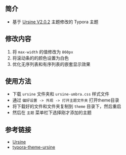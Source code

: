 ## 简介

- 基于 [Ursine V2.0.2](https://theme.typora.io/theme/Ursine/) 主题修改的 Typora 主题

## 修改内容

1. 将 `max-width` 的值修改为 `860px`
2. 将滚动条的的颜色设置为白色
3. 优化无序列表和有序列表的嵌套显示效果

## 使用方法

- 下载 `ursine` 文件夹和 `ursine-umbra.css` 样式文件
- 通过 `偏好设置 -> 外观 -> 打开主题文件夹` 打开theme目录
- 将下载好的文件和文件夹复制到 `theme` 目录下，然后重启
- 然后在 `主题` 菜单栏下选择刚才添加的主题

## 参考链接

- [Ursine](https://theme.typora.io/theme/Ursine/)
- [typora-theme-ursine](https://github.com/noatpad/typora-theme-ursine)

